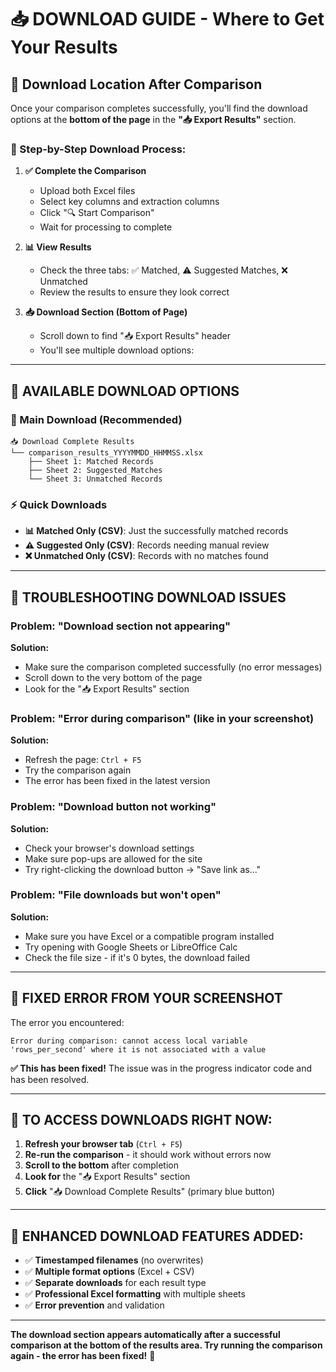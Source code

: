 # 📥 **DOWNLOAD GUIDE - Where to Get Your Results**

## 🎯 **Download Location After Comparison**

Once your comparison completes successfully, you'll find the download options at the **bottom of the page** in the **"📥 Export Results"** section.

### **📍 Step-by-Step Download Process:**

1. **✅ Complete the Comparison**
   - Upload both Excel files
   - Select key columns and extraction columns  
   - Click "🔍 Start Comparison"
   - Wait for processing to complete

2. **📊 View Results**
   - Check the three tabs: ✅ Matched, ⚠️ Suggested Matches, ❌ Unmatched
   - Review the results to ensure they look correct

3. **📥 Download Section (Bottom of Page)**
   - Scroll down to find "📥 Export Results" header
   - You'll see multiple download options:

---

## 📁 **AVAILABLE DOWNLOAD OPTIONS**

### **🎯 Main Download (Recommended)**
```
📥 Download Complete Results
└── comparison_results_YYYYMMDD_HHMMSS.xlsx
    ├── Sheet 1: Matched Records
    ├── Sheet 2: Suggested_Matches  
    └── Sheet 3: Unmatched Records
```

### **⚡ Quick Downloads**
- **📊 Matched Only (CSV)**: Just the successfully matched records
- **⚠️ Suggested Only (CSV)**: Records needing manual review
- **❌ Unmatched Only (CSV)**: Records with no matches found

---

## 🚨 **TROUBLESHOOTING DOWNLOAD ISSUES**

### **Problem: "Download section not appearing"**
**Solution:**
- Make sure the comparison completed successfully (no error messages)
- Scroll down to the very bottom of the page
- Look for the "📥 Export Results" section

### **Problem: "Error during comparison" (like in your screenshot)**
**Solution:**
- Refresh the page: `Ctrl + F5`
- Try the comparison again
- The error has been fixed in the latest version

### **Problem: "Download button not working"**
**Solution:**
- Check your browser's download settings
- Make sure pop-ups are allowed for the site
- Try right-clicking the download button → "Save link as..."

### **Problem: "File downloads but won't open"**
**Solution:**
- Make sure you have Excel or a compatible program installed
- Try opening with Google Sheets or LibreOffice Calc
- Check the file size - if it's 0 bytes, the download failed

---

## 🔧 **FIXED ERROR FROM YOUR SCREENSHOT**

The error you encountered:
```
Error during comparison: cannot access local variable 'rows_per_second' where it is not associated with a value
```

**✅ This has been fixed!** The issue was in the progress indicator code and has been resolved.

---

## 🎯 **TO ACCESS DOWNLOADS RIGHT NOW:**

1. **Refresh your browser tab** (`Ctrl + F5`)
2. **Re-run the comparison** - it should work without errors now
3. **Scroll to the bottom** after completion
4. **Look for** the "📥 Export Results" section
5. **Click** "📥 Download Complete Results" (primary blue button)

---

## 📱 **ENHANCED DOWNLOAD FEATURES ADDED:**

- ✅ **Timestamped filenames** (no overwrites)
- ✅ **Multiple format options** (Excel + CSV)
- ✅ **Separate downloads** for each result type
- ✅ **Professional Excel formatting** with multiple sheets
- ✅ **Error prevention** and validation

---

**The download section appears automatically after a successful comparison at the bottom of the results area. Try running the comparison again - the error has been fixed!** 🚀